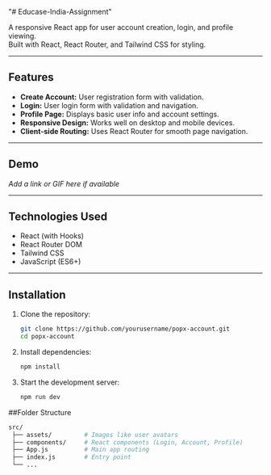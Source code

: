 "# Educase-India-Assignment" 

A responsive React app for user account creation, login, and profile viewing.  
Built with React, React Router, and Tailwind CSS for styling.

---

## Features

- **Create Account:** User registration form with validation.
- **Login:** User login form with validation and navigation.
- **Profile Page:** Displays basic user info and account settings.
- **Responsive Design:** Works well on desktop and mobile devices.
- **Client-side Routing:** Uses React Router for smooth page navigation.

---

## Demo

_Add a link or GIF here if available_

---

## Technologies Used

- React (with Hooks)
- React Router DOM
- Tailwind CSS
- JavaScript (ES6+)

---

## Installation

1. Clone the repository:

   ```bash
   git clone https://github.com/yourusername/popx-account.git
   cd popx-account
   ```
   
2. Install dependencies:

   ```bash
   npm install
   ```
   
3. Start the development server:

   ```bash
   npm run dev
   ```

##Folder Structure
```bash
src/
 ├── assets/         # Images like user avatars
 ├── components/     # React components (Login, Account, Profile)
 ├── App.js          # Main app routing
 ├── index.js        # Entry point
 └── ...
```

